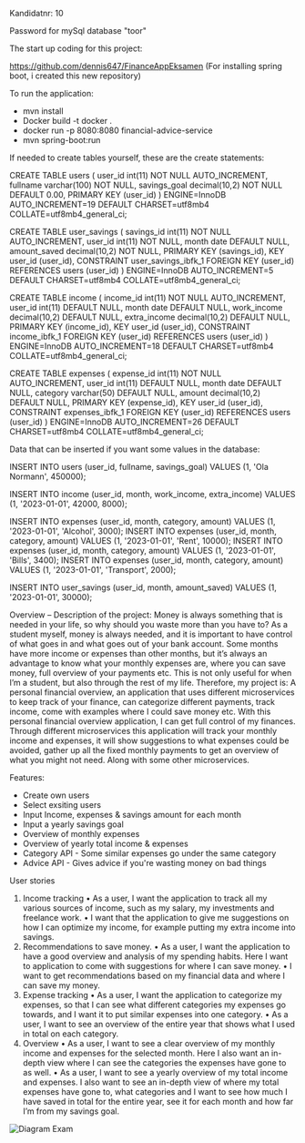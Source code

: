 Kandidatnr: 10

Password for mySql database "toor"

The start up coding for this project:

https://github.com/dennis647/FinanceAppEksamen
(For installing spring boot, i created this new repository)

To run the application:
- mvn install
- Docker build -t docker .
- docker run -p 8080:8080 financial-advice-service
- mvn spring-boot:run


If needed to create tables yourself, these are the create statements:

CREATE TABLE users ( user_id int(11) NOT NULL AUTO_INCREMENT, fullname varchar(100) NOT NULL, savings_goal decimal(10,2) NOT NULL DEFAULT 0.00, PRIMARY KEY (user_id) ) ENGINE=InnoDB AUTO_INCREMENT=19 DEFAULT CHARSET=utf8mb4 COLLATE=utf8mb4_general_ci;

CREATE TABLE user_savings ( savings_id int(11) NOT NULL AUTO_INCREMENT, user_id int(11) NOT NULL, month date DEFAULT NULL, amount_saved decimal(10,2) NOT NULL, PRIMARY KEY (savings_id), KEY user_id (user_id), CONSTRAINT user_savings_ibfk_1 FOREIGN KEY (user_id) REFERENCES users (user_id) ) ENGINE=InnoDB AUTO_INCREMENT=5 DEFAULT CHARSET=utf8mb4 COLLATE=utf8mb4_general_ci;

CREATE TABLE income ( income_id int(11) NOT NULL AUTO_INCREMENT, user_id int(11) DEFAULT NULL, month date DEFAULT NULL, work_income decimal(10,2) DEFAULT NULL, extra_income decimal(10,2) DEFAULT NULL, PRIMARY KEY (income_id), KEY user_id (user_id), CONSTRAINT income_ibfk_1 FOREIGN KEY (user_id) REFERENCES users (user_id) ) ENGINE=InnoDB AUTO_INCREMENT=18 DEFAULT CHARSET=utf8mb4 COLLATE=utf8mb4_general_ci;

CREATE TABLE expenses ( expense_id int(11) NOT NULL AUTO_INCREMENT, user_id int(11) DEFAULT NULL, month date DEFAULT NULL, category varchar(50) DEFAULT NULL, amount decimal(10,2) DEFAULT NULL, PRIMARY KEY (expense_id), KEY user_id (user_id), CONSTRAINT expenses_ibfk_1 FOREIGN KEY (user_id) REFERENCES users (user_id) ) ENGINE=InnoDB AUTO_INCREMENT=26 DEFAULT CHARSET=utf8mb4 COLLATE=utf8mb4_general_ci;

Data that can be inserted if you want some values in the database:

INSERT INTO users (user_id, fullname, savings_goal) VALUES (1, 'Ola Normann', 450000);

INSERT INTO income (user_id, month, work_income, extra_income) VALUES (1, '2023-01-01', 42000, 8000);

INSERT INTO expenses (user_id, month, category, amount) VALUES (1, '2023-01-01', 'Alcohol', 3000);
INSERT INTO expenses (user_id, month, category, amount) VALUES (1, '2023-01-01', 'Rent', 10000);
INSERT INTO expenses (user_id, month, category, amount) VALUES (1, '2023-01-01', 'Bills', 3400);
INSERT INTO expenses (user_id, month, category, amount) VALUES (1, '2023-01-01', 'Transport', 2000);

INSERT INTO user_savings (user_id, month, amount_saved) VALUES (1, '2023-01-01', 30000);




Overview – Description of the project:
Money is always something that is needed in your life, so why should you waste more than you have to? 
As a student myself, money is always needed, and it is important to have control of what goes in and what goes out of your bank account. Some months have more income or expenses than other months, but it’s always an advantage to know what your monthly expenses are, where you can save money, full overview of your payments etc. This is not only useful for when I’m a student, but also through the rest of my life.
Therefore, my project is: A personal financial overview, an application that uses different microservices to keep track of your finance, can categorize different payments, track income, come with examples where I could save money etc.
With this personal financial overview application, I can get full control of my finances. Through different microservices this application will track your monthly income and expenses, it will show suggestions to what expenses could be avoided, gather up all the fixed monthly payments to get an overview of what you might not need. Along with some other microservices.


Features:
- Create own users
- Select exsiting users
- Input Income, expenses & savings amount for each month
- Input a yearly savings goal
- Overview of monthly expenses
- Overview of yearly total income & expenses
- Category API - Some similar expenses go under the same category
- Advice API - Gives advice if you're wasting money on bad things

User stories
1.	Income tracking
•	As a user, I want the application to track all my various sources of income, such as my salary, my investments and freelance work.
•	I want that the application to give me suggestions on how I can optimize my income, for example putting my extra income into savings.
2.	Recommendations to save money.
•	As a user, I want the application to have a good overview and analysis of my spending habits. Here I want to application to come with suggestions for where I can save money.
•	I want to get recommendations based on my financial data and where I can save my money.
3.	Expense tracking
•	As a user, I want the application to categorize my expenses, so that I can see what different categories my expenses go towards, and I want it to put similar expenses into one category.
•	As a user, I want to see an overview of the entire year that shows what I used in total on each category.
4.	Overview
•	As a user, I want to see a clear overview of my monthly income and expenses for the selected month. Here I also want an in-depth view where I can see the categories the expenses have gone to as well.
•	As a user, I want to see a yearly overview of my total income and expenses. I also want to see an in-depth view of where my total expenses have gone to, what categories and I want to see how much I have saved in total for the entire year, see it for each month and how far I’m from my savings goal.


  
![Diagram Exam](https://github.com/dennis647/springboot-financeAppExam/assets/106619482/3a006836-9b1b-417b-94ea-d79fd2348d0e)

